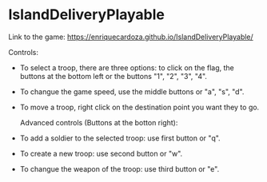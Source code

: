 # IslandDeliveryPlayable


Link to the game:
https://enriquecardoza.github.io/IslandDeliveryPlayable/

  Controls:
  
- To select a troop, there are three options: to click on the flag, the buttons at the bottom left or the buttons "1", "2", "3", "4".
- To changue the game speed, use the middle buttons or "a", "s", "d".
- To move a troop, right click on the destination point you want they to go.

  Advanced controls (Buttons at the botton right):
  
- To add a soldier to the selected troop: use first button or "q".
- To create a new troop: use second button or "w".
- To changue the weapon of the troop: use third button or "e".



